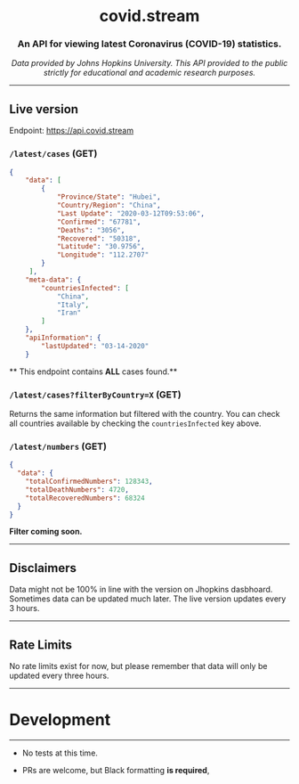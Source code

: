 <center>
<br>

  <h1 align="center">covid.stream</h1>
  <h3 align="center">An API for viewing latest Coronavirus (COVID-19) statistics.</h3>
  <i>
  	Data provided by Johns Hopkins University. This API provided to the public strictly for educational and academic research purposes.
  </i>
</center>

---

## Live version

Endpoint: https://api.covid.stream

### ``/latest/cases`` (GET)

```json
{
    "data": [
        {
            "Province/State": "Hubei",
            "Country/Region": "China",
            "Last Update": "2020-03-12T09:53:06",
            "Confirmed": "67781",
            "Deaths": "3056",
            "Recovered": "50318",
            "Latitude": "30.9756",
            "Longitude": "112.2707"
        }
     ],
    "meta-data": {
        "countriesInfected": [
            "China",
            "Italy",
            "Iran"
        ]
    },
    "apiInformation": {
        "lastUpdated": "03-14-2020"
    }

```

** This endpoint contains **ALL** cases found.**

### ``/latest/cases?filterByCountry=X`` (GET)

Returns the same information but filtered with the country. You can check all countries available by checking the `countriesInfected` key above.

### ``/latest/numbers`` (GET)

```json
{
  "data": {
    "totalConfirmedNumbers": 128343,
    "totalDeathNumbers": 4720,
    "totalRecoveredNumbers": 68324
  }
}
```

**Filter coming soon.**

---

## Disclaimers

Data might not be 100% in line with the version on Jhopkins dasbhoard. Sometimes data can be updated much later. The live version updates every 3 hours.

---

## Rate Limits

No rate limits exist for now, but please remember that data will only be updated every three hours.

---

# Development

---

- No tests at this time.

- PRs are welcome, but Black formatting **is required**,
